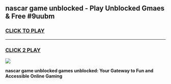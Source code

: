 
## nascar game unblocked - Play Unblocked Gmaes & Free #9uubm
<h3>
<a href="https://news.freeplayer.one?title=nascar_game_unblocked&ref=03M">CLICK TO PLAY</a></h3>
<hr>

<h3>
<a href="https://news.freeplayer.one?title=nascar_game_unblocked&ref=03M">CLICK 2 PLAY</a>
  
</h3>

<a href="https://news.freeplayer.one?title=nascar_game_unblocked&ref=03M"><img src="https://clearcache.store/games.png"></a>


**nascar game unblocked games unblocked: Your Gateway to Fun and Accessible Online Gaming**
